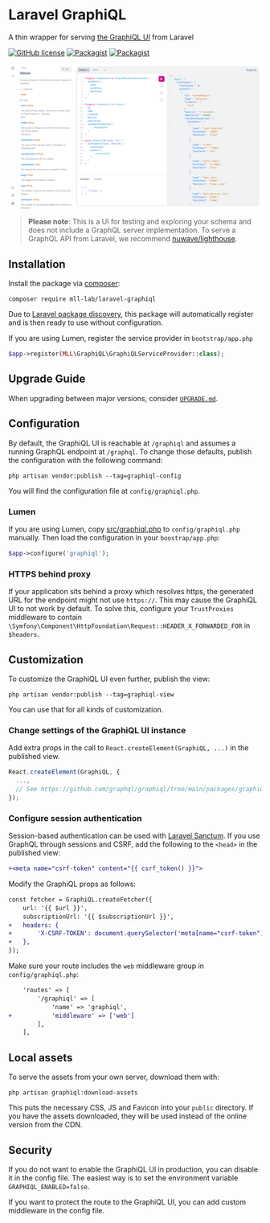# Laravel GraphiQL

A thin wrapper for serving [the GraphiQL UI](https://github.com/graphql/graphiql/tree/main/packages/graphiql) from Laravel

[![GitHub license](https://img.shields.io/github/license/mll-lab/laravel-graphiql.svg)](https://github.com/mll-lab/laravel-graphqil/blob/master/LICENSE)
[![Packagist](https://img.shields.io/packagist/v/mll-lab/laravel-graphiql.svg)](https://packagist.org/packages/mll-lab/laravel-graphqil)
[![Packagist](https://img.shields.io/packagist/dt/mll-lab/laravel-graphiql.svg)](https://packagist.org/packages/mll-lab/laravel-graphqil)

![Screenshot of GraphiQL with Doc Explorer Open](https://raw.githubusercontent.com/graphql/graphiql/main/packages/graphiql/resources/graphiql.png)

> **Please note**: This is a UI for testing and exploring your schema and does not include a GraphQL server implementation.
> To serve a GraphQL API from Laravel, we recommend [nuwave/lighthouse](https://github.com/nuwave/lighthouse).

## Installation

Install the package via [composer](https://getcomposer.org):

```shell
composer require mll-lab/laravel-graphiql
```

Due to [Laravel package discovery](https://laravel.com/docs/packages#package-discovery),
this package will automatically register and is then ready to use without configuration.

If you are using Lumen, register the service provider in `bootstrap/app.php`

```php
$app->register(MLL\GraphiQL\GraphiQLServiceProvider::class);
```

## Upgrade Guide

When upgrading between major versions, consider [`UPGRADE.md`](UPGRADE.md).

## Configuration

By default, the GraphiQL UI is reachable at `/graphiql` and assumes a running GraphQL endpoint at `/graphql`.
To change those defaults, publish the configuration with the following command:

```shell
php artisan vendor:publish --tag=graphiql-config
```

You will find the configuration file at `config/graphiql.php`.

### Lumen

If you are using Lumen, copy [src/graphiql.php](src/graphiql.php) to `config/graphiql.php` manually.
Then load the configuration in your `boostrap/app.php`:

```php
$app->configure('graphiql');
```

### HTTPS behind proxy

If your application sits behind a proxy which resolves https, the generated URL for the endpoint might not use `https://`.
This may cause the GraphiQL UI to not work by default.
To solve this, configure your `TrustProxies` middleware to contain `\Symfony\Component\HttpFoundation\Request::HEADER_X_FORWARDED_FOR` in `$headers`.

## Customization

To customize the GraphiQL UI even further, publish the view:

```shell
php artisan vendor:publish --tag=graphiql-view
```

You can use that for all kinds of customization.

### Change settings of the GraphiQL UI instance

Add extra props in the call to `React.createElement(GraphiQL, ...)` in the published view.

```js
React.createElement(GraphiQL, {
  ...,
  // See https://github.com/graphql/graphiql/tree/main/packages/graphiql#props for available settings
});
```

### Configure session authentication

Session-based authentication can be used with [Laravel Sanctum](https://laravel.com/docs/sanctum).
If you use GraphQL through sessions and CSRF, add the following to the `<head>` in the published view:

```diff
+<meta name="csrf-token" content="{{ csrf_token() }}">
```

Modify the GraphiQL props as follows:

```diff
const fetcher = GraphiQL.createFetcher({
    url: '{{ $url }}',
    subscriptionUrl: '{{ $subscriptionUrl }}',
+   headers: {
+       'X-CSRF-TOKEN': document.querySelector('meta[name="csrf-token"]').content,
+   },
});
```

Make sure your route includes the `web` middleware group in `config/graphiql.php`:

```diff
    'routes' => [
        '/graphiql' => [
            'name' => 'graphiql',
+           'middleware' => ['web']
        ],
    ],
```

## Local assets

To serve the assets from your own server, download them with:

```shell
php artisan graphiql:download-assets
```

This puts the necessary CSS, JS and Favicon into your `public` directory.
If you have the assets downloaded, they will be used instead of the online version from the CDN.

## Security

If you do not want to enable the GraphiQL UI in production, you can disable it in the config file.
The easiest way is to set the environment variable `GRAPHIQL_ENABLED=false`.

If you want to protect the route to the GraphiQL UI, you can add custom middleware in the config file.
